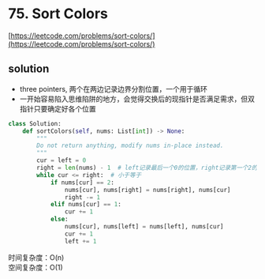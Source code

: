 # 75. Sort Colors
[https://leetcode.com/problems/sort-colors/](https://leetcode.com/problems/sort-colors/)


## solution

- three pointers, 两个在两边记录边界分割位置，一个用于循环
- 一开始容易陷入思维陷阱的地方，会觉得交换后的现指针是否满足需求，但双指针只要确定好各个位置

```python
class Solution:
    def sortColors(self, nums: List[int]) -> None:
        """
        Do not return anything, modify nums in-place instead.
        """
        cur = left = 0
        right = len(nums) - 1  # left记录最后一个0的位置，right记录第一个2的位置
        while cur <= right:  # 小于等于
            if nums[cur] == 2:
                nums[cur], nums[right] = nums[right], nums[cur]
                right -= 1
            elif nums[cur] == 1:
                cur += 1
            else:
                nums[cur], nums[left] = nums[left], nums[cur]
                cur += 1
                left += 1
```
时间复杂度：O(n) <br>
空间复杂度：O(1)
